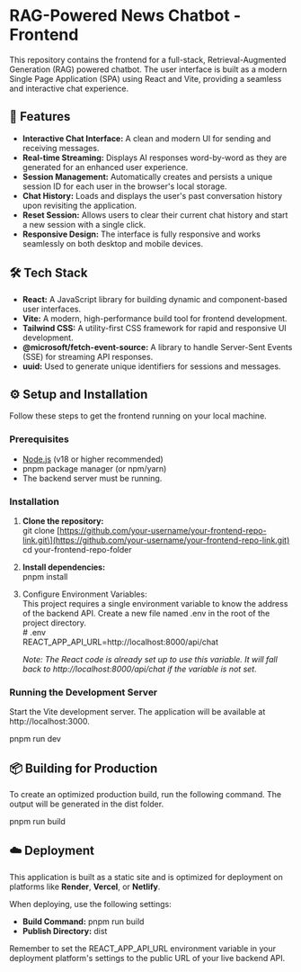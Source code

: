 # **RAG-Powered News Chatbot \- Frontend**

This repository contains the frontend for a full-stack, Retrieval-Augmented Generation (RAG) powered chatbot. The user interface is built as a modern Single Page Application (SPA) using React and Vite, providing a seamless and interactive chat experience.

## **🚀 Features**

* **Interactive Chat Interface:** A clean and modern UI for sending and receiving messages.  
* **Real-time Streaming:** Displays AI responses word-by-word as they are generated for an enhanced user experience.  
* **Session Management:** Automatically creates and persists a unique session ID for each user in the browser's local storage.  
* **Chat History:** Loads and displays the user's past conversation history upon revisiting the application.  
* **Reset Session:** Allows users to clear their current chat history and start a new session with a single click.  
* **Responsive Design:** The interface is fully responsive and works seamlessly on both desktop and mobile devices.

## **🛠️ Tech Stack**

* **React:** A JavaScript library for building dynamic and component-based user interfaces.  
* **Vite:** A modern, high-performance build tool for frontend development.  
* **Tailwind CSS:** A utility-first CSS framework for rapid and responsive UI development.  
* **@microsoft/fetch-event-source:** A library to handle Server-Sent Events (SSE) for streaming API responses.  
* **uuid:** Used to generate unique identifiers for sessions and messages.

## **⚙️ Setup and Installation**

Follow these steps to get the frontend running on your local machine.

### **Prerequisites**

* [Node.js](https://nodejs.org/) (v18 or higher recommended)  
* pnpm package manager (or npm/yarn)  
* The backend server must be running.

### **Installation**

1. **Clone the repository:**  
   git clone \[https://github.com/your-username/your-frontend-repo-link.git\](https://github.com/your-username/your-frontend-repo-link.git)  
   cd your-frontend-repo-folder

2. **Install dependencies:**  
   pnpm install

3. Configure Environment Variables:  
   This project requires a single environment variable to know the address of the backend API. Create a new file named .env in the root of the project directory.  
   \# .env  
   REACT\_APP\_API\_URL=http://localhost:8000/api/chat

   *Note: The React code is already set up to use this variable. It will fall back to http://localhost:8000/api/chat if the variable is not set.*

### **Running the Development Server**

Start the Vite development server. The application will be available at http://localhost:3000.

pnpm run dev

## **📦 Building for Production**

To create an optimized production build, run the following command. The output will be generated in the dist folder.

pnpm run build

## **☁️ Deployment**

This application is built as a static site and is optimized for deployment on platforms like **Render**, **Vercel**, or **Netlify**.

When deploying, use the following settings:

* **Build Command:** pnpm run build  
* **Publish Directory:** dist

Remember to set the REACT\_APP\_API\_URL environment variable in your deployment platform's settings to the public URL of your live backend API.